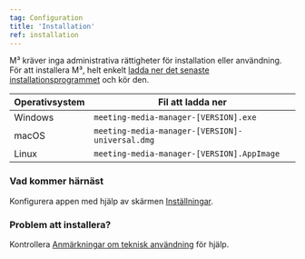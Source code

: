 ```yaml
---
tag: Configuration
title: 'Installation'
ref: installation
---
```


M³ kräver inga administrativa rättigheter för installation eller användning. För att installera M³, helt enkelt [ladda ner det senaste installationsprogrammet]({{site.github}}/releases/latest) och kör den.

| Operativsystem | Fil att ladda ner  |
| ---------------- | ---------------- |
| Windows | `meeting-media-manager-[VERSION].exe` |
| macOS | `meeting-media-manager-[VERSION]-universal.dmg` |
| Linux | `meeting-media-manager-[VERSION].AppImage` |

### Vad kommer härnäst

Konfigurera appen med hjälp av skärmen [Inställningar](sv/#configuration).

### Problem att installera?

Kontrollera [Anmärkningar om teknisk användning](sv/#usage-notes) för hjälp.
